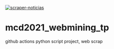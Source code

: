 [![scraper-noticias](https://github.com/vlasvlasvlas/mcd2021_webmining_tp/actions/workflows/noticias.yml/badge.svg)](https://github.com/vlasvlasvlas/mcd2021_webmining_tp/actions/workflows/noticias.yml)

# mcd2021_webmining_tp
github actions python script project, web scrap
